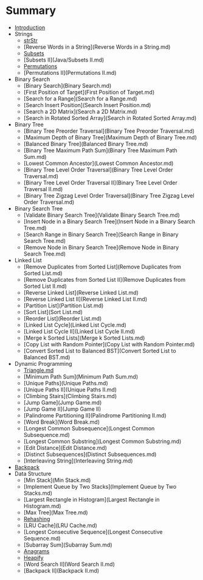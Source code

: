 # Summary

* [Introduction](README.md)
* Strings
   * [strStr](Java/strStr.md)
   * [Reverse Words in a String](Reverse Words in a String.md)
   * [Subsets](Java/Subsets.md)
   * [Subsets II](Java/Subsets II.md)
   * [Permutations](Permutations.md)
   * [Permutations II](Permutations II.md)
* Binary Search
   * [Binary Search](Binary Search.md)
   * [First Position of Target](First Position of Target.md)
   * [Search for a Range](Search for a Range.md)
   * [Search Insert Position](Search Insert Position.md)
   * [Search a 2D Matrix](Search a 2D Matrix.md)
   * [Search in Rotated Sorted Array](Search in Rotated Sorted Array.md)
* Binary Tree
   * [Binary Tree Preorder Traversal](Binary Tree Preorder Traversal.md)
   * [Maximum Depth of Binary Tree](Maximum Depth of Binary Tree.md)
   * [Balanced Binary Tree](Balanced Binary Tree.md)
   * [Binary Tree Maximum Path Sum](Binary Tree Maximum Path Sum.md)
   * [Lowest Common Ancestor](Lowest Common Ancestor.md)
   * [Binary Tree Level Order Traversal](Binary Tree Level Order Traversal.md)
   * [Binary Tree Level Order Traversal II](Binary Tree Level Order Traversal II.md)
   * [Binary Tree Zigzag Level Order Traversal](Binary Tree Zigzag Level Order Traversal.md)
* Binary Search Tree
   * [Validate Binary Search Tree](Validate Binary Search Tree.md)
   * [Insert Node in a Binary Search Tree](Insert Node in a Binary Search Tree.md)
   * [Search Range in Binary Search Tree](Search Range in Binary Search Tree.md)
   * [Remove Node in Binary Search Tree](Remove Node in Binary Search Tree.md)
* Linked List
   * [Remove Duplicates from Sorted List](Remove Duplicates from Sorted List.md)
   * [Remove Duplicates from Sorted List II](Remove Duplicates from Sorted List II.md)
   * [Reverse Linked List](Reverse Linked List.md)
   * [Reverse Linked List II](Reverse Linked List II.md)
   * [Partition List](Partition List.md)
   * [Sort List](Sort List.md)
   * [Reorder List](Reorder List.md)
   * [Linked List Cycle](Linked List Cycle.md)
   * [Linked List Cycle II](Linked List Cycle II.md)
   * [Merge k Sorted Lists](Merge k Sorted Lists.md)
   * [Copy List with Random Pointer](Copy List with Random Pointer.md)
   * [Convert Sorted List to Balanced BST](Convert Sorted List to Balanced BST.md)
* Dynamic Programming
   * [Triangle.md](Triangle.md)
   * [Minimum Path Sum](Minimum Path Sum.md)
   * [Unique Paths](Unique Paths.md)
   * [Unique Paths II](Unique Paths II.md)
   * [Climbing Stairs](Climbing Stairs.md)
   * [Jump Game](Jump Game.md)
   * [Jump Game II](Jump Game II)
   * [Palindrome Partitioning II](Palindrome Partitioning II.md)
   * [Word Break](Word Break.md)
   * [Longest Common Subsequence](Longest Common Subsequence.md)
   * [Longest Common Substring](Longest Common Substring.md)
   * [Edit Distance](Edit Distance.md)
   * [Distinct Subsequences](Distinct Subsequences.md)
   * [Interleaving String](Interleaving String.md)
* [Backpack](Backpack.md)
* Data Structure
   * [Min Stack](Min Stack.md)
   * [Implement Queue by Two Stacks](Implement Queue by Two Stacks.md)
   * [Largest Rectangle in Histogram](Largest Rectangle in Histogram.md)
   * [Max Tree](Max Tree.md)
   * [Rehashing](Rehashing.md)
   * [LRU Cache](LRU Cache.md)
   * [Longest Consecutive Sequence](Longest Consecutive Sequence.md)
   * [Subarray Sum](Subarray Sum.md)
   * [Anagrams](Anagrams.md)
   * [Heapify](Heapify.md)
   * [Word Search II](Word Search II.md)
   * [Backpack II](Backpack II.md)

